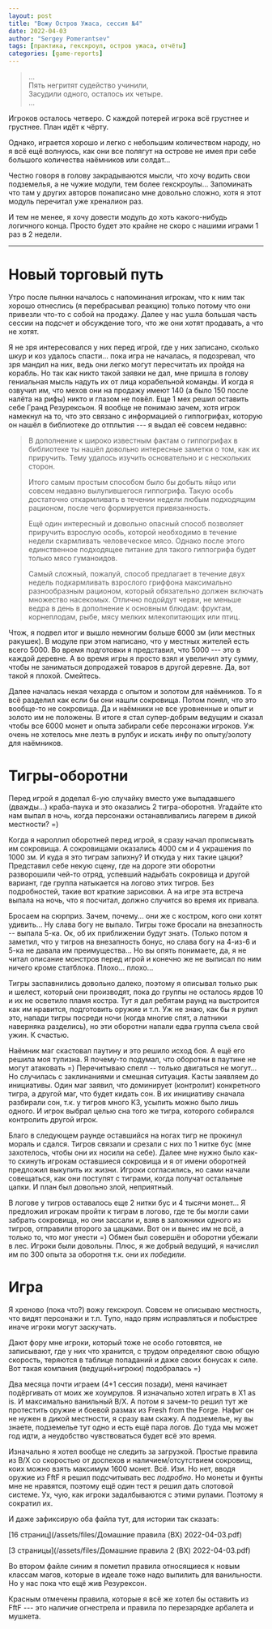 ```yaml
---
layout: post
title: "Вожу Остров Ужаса, сессия №4"
date: 2022-04-03
author: "Sergey Pomerantsev"
tags: [практика, гекскроул, остров ужаса, отчёты]
categories: [game-reports]
---
```


> ...  
> Пять негритят судейство учинили,  
> Засудили одного, осталось их четыре.  
> ...

Игроков осталось четверо. С каждой потерей игрока всё грустнее и грустнее. План идёт к чёрту.

Однако, играется хорошо и легко с небольшим количеством народу, но я всё ещё волнуюсь, как они все полягут на острове не имея при себе большого количества наёмников или солдат...

Честно говоря в голову закрадываются мысли, что хочу водить свои подземелья, а не чужие модули, тем более гекскроулы... Запоминать что там у других авторов понаписано мне довольно сложно, хотя я этот модуль перечитал уже хреналион раз.

И тем не менее, я хочу довести модуль до хоть какого-нибудь логичного конца. Просто будет это крайне не скоро с нашими играми 1 раз в 2 недели.

---

# Новый торговый путь

Утро после пьянки началось с напоминания игрокам, что к ним так хорошо отнеслись (я перебрасывал реакцию) только потому что они привезли что-то с собой на продажу. Далее у нас ушла большая часть сессии на подсчет и обсуждение того, что же они хотят продавать, а что не хотят.

Я не зря интересовался у них перед игрой, где у них записано, сколько шкур и коз удалось спасти... пока игра не началась, я подозревал, что зря мандил на них, ведь они легко могут пересчитать их пройдя на корабль. Но так как никто такой заявки не дал, мне пришла в голову гениальная мысль надуть их от лица корабельной команды. И когда я озвучил им, что мехов они на продажу имеют 140 (а было 150 после налёта на рифы) никто и глазом не повёл. Еще 1 мех решил оставить себе Гранд Резурексьон. Я вообще не понимаю зачем, хотя игрок намекнул на то, что это связано с информацией о гиппогрифах, которую он нашёл в библиотеке до отплытия --- я выдал её совсем недавно:

> В дополнение к широко известным фактам о гиппогрифах в библиотеке ты нашёл довольно интересные заметки о том, как их приручить. Тему удалось изучить основательно и с нескольких сторон.
> 
> Итого самым простым способом было бы добыть яйцо или совсем недавно вылупившегося гиппогрифа. Такую особь достаточно откармливать в течении недели любым подходящим рационом, после чего формируется привязанность.
> 
> Ещё один интересный и довольно опасный способ позволяет приручить взрослую особь, которой необходимо в течение недели скармливать человеческое мясо. Однако после этого единственное подходящее питание для такого гиппогрифа будет только мясо гуманоидов.
> 
> Самый сложный, пожалуй, способ предлагает в течение двух недель подкармливать взрослого гриффона максимально разнообразным рационом, который обязательно должен включать множество насекомых. Отлично подойдут черви, не меньше ведра в день в дополнение к основным блюдам: фруктам, корнеплодам, рыбе, мясу мелких млекопитающих или птиц.

Чтож, я подвел итог и вышло немногим больше 6000 зм (или местных ракушек). В модуле при этом написано, что у местных жителей есть всего 5000. Во время подготовки я представил, что 5000 --- это в каждой деревне. А во время игры я просто взял и увеличил эту сумму, чтобы не заниматься допродажей товаров в другой деревне. Да, вот такой я плохой. Смейтесь.

Далее началась некая чехарда с опытом и золотом для наёмников. То я всё разделил как если бы они нашли сокровища. Потом понял, что это вообще-то не сокровища. Да и наёмники не все уровненные и опыт и золото им не положены. В итоге я стал супер-добрым ведущим и сказал чтобы все 6000 монет и опыта забирали себе персонажи игроков. Уж очень не хотелось мне лезть в рулбук и искать инфу по опыту/золоту для наёмников.

# Тигры-оборотни

Перед игрой я доделал 6-ую случайку вместо уже выпадавшего (дважды...) краба-паука и это оказались 2 тигра-оборотня. Угадайте кто нам выпал в ночь, когда персонажи останавливались лагерем в дикой местности? =)

Когда я нароллил оборотней перед игрой, я сразу начал прописывать им сокровища. А сокровищами оказались 4000 см и 4 украшения по 1000 зм. И куда я это тиграм запихну? И откуда у них такие цацки? Представил себе некую сцену, где на дороге эти оборотни разворошили чей-то отряд, успевший надыбать сокровища и другой вариант, где группа натыкается на логово этих тигров. Без подробностей, такие вот краткие зарисовки. А на игре эта встреча выпала на ночь, что я посчитал, должно случится во время их привала.

Бросаем на сюрприз. Зачем, почему... они же с костром, кого они хотят удивить... Ну слава богу не выпало. Тигры тоже бросали на внезапность -- выпала 5-ка. Ок, об их приближении будут знать. (Только потом я заметил, что у тигров на внезапность бонус, но слава богу на 4-из-6 и 5-ка не давала им преимущества... Но вы опять понимаете, да, я не читал описание монстров перед игрой и конечно же не выписал по ним ничего кроме статблока. Плохо... плохо...

Тигры заспавнились довольно далеко, поэтому я описывал только рык и шелест, который они производят, пока до группы не осталось ярдов 10 и их не осветило пламя костра. Тут я дал ребятам раунд на выстроится как им нравится, подготовить оружие и т.п. Уж не знаю, как бы я рулил это, напади тигры посреди ночи (когда многие спят, а латники наверняка разделись), но эти оборотни напали едва группа съела свой ужин. К счастью.

Наёмник маг скастовал паутину и это решило исход боя. А ещё его решила моя тупизна. Я почему-то подумал, что оборотни в паутине не могут атаковать =) Перечитываю спелл -- только двигаться не могут...  Но случилась с заклинаниями и смешная ситуация. Касты заявляем до инициативы. Один маг заявил, что доминирует (контролит) конкретного тигра, а другой маг, что будет кидать сон. В их инициативу сначала разбирали сон, т.к. у тигров много КЗ, усыпить можно было лишь одного. И игрок выбрал целью сна того же тигра, которого собирался контролить другой игрок.

Благо в следующем раунде оставшийся на ногах тигр не прокинул мораль и сдался. Тигров связали и срезали с них по 1 нитке бус (мне захотелось, чтобы они их носили на себе). Далее мне нужно было как-то скинуть игрокам оставшиеся сокровища и я от имени оборотней предложил выкупить их жизни. Игроки согласились, но сами начали совещаться, как они поступят с тиграми, когда получат остальные цапки. И план был довольно злой, неприятный.

В логове у тигров оставалось еще 2 нитки бус и 4 тысячи монет... Я предложил игрокам пройти к тиграм в логово, где те бы могли сами забрать сокровища, но они зассали и, взяв в заложники одного из тигров, отправили второго за цацками. Вот он и вынес им не всё, а только то, что мог унести =) Обмен был совершён и оборотни убежали в лес. Игроки были довольны. Плюс, я же добрый ведущий, я начислил им по 300 опыта за оборотня т.к. они их *победили*.

# Игра

Я хреново (пока что?) вожу гекскроул. Совсем не описываю местность, что видят персонажи и т.п. Тупо, надо прям исправляться и побыстрее иначе игроки могут заскучать.

Дают фору мне игроки, который тоже не особо готовятся, не записывают, где у них что хранится, с трудом определяют свою общую скорость, теряются в таблице попаданий и даже своих бонусах к силе. Вот такая компания (ведущий+игроки) подобралась =)

Два месяца почти играем (4+1 сессия позади), меня начинает подёргивать от моих же хоумрулов. Я изначально хотел играть в Х1 as is. И максимально ванильный B/X. А потом я зачем-то решил тут же протестить оружие и боевой размах из Fresh from the Forge. Нафиг он не нужен в дикой местности, я сразу вам скажу. А подземелье, ну вы знаете, подземелье тут одно и есть ещё пара логов. До туда мы может год идти, а неудобство чувствоваться будет всё это время.

Изначально я хотел вообще не следить за загрузкой. Простые правила из B/X со скоростью от доспехов и наличием/отсутствием сокровищ, коих можно взять максимум 1600 монет. Всё. Изи. Но нет, вводя оружие из FftF я решил подсчитывать вес *подробно*. Но монеты и фунты мне не нравятся, поэтому ещё один тест я решил дать слотовой системе. Ух, чую, как игроки задалбываются с этими рулами. Поэтому я сократил их.

И даже зафиксирую оба файла тут, для истории так сказать:

[16 страниц](/assets/files/Домашние правила (BX) 2022-04-03.pdf)

[3 страницы](/assets/files/Домашние правила 2 (BX) 2022-04-03.pdf)

Во втором файле синим я пометил правила относящиеся к новым классам магов, которые в идеале тоже надо выпилить для ванильности. Но у нас пока что ещё жив Резурексон.

Красным отмечены правила, которые я всё же хотел бы оставить из FftF --- это наличие огнестрела и правила по перезарядке арбалета и мушкета.
